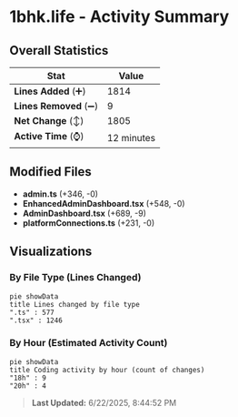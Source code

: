 # 1bhk.life - Activity Summary 

## Overall Statistics

| Stat                   | Value                                                             |
| ---------------------- | ----------------------------------------------------------------- |
| **Lines Added** (➕)   | 1814                                          |
| **Lines Removed** (➖) | 9                                        |
| **Net Change** (↕)    | 1805                |
| **Active Time** (⌚)   | 12 minutes |


## Modified Files
- **admin.ts** (+346, -0)
- **EnhancedAdminDashboard.tsx** (+548, -0)
- **AdminDashboard.tsx** (+689, -9)
- **platformConnections.ts** (+231, -0)

## Visualizations

### By File Type (Lines Changed)

```mermaid
pie showData
title Lines changed by file type
".ts" : 577
".tsx" : 1246
```

### By Hour (Estimated Activity Count)

```mermaid
pie showData
title Coding activity by hour (count of changes)
"18h" : 9
"20h" : 4
```


> **Last Updated:** 6/22/2025, 8:44:52 PM